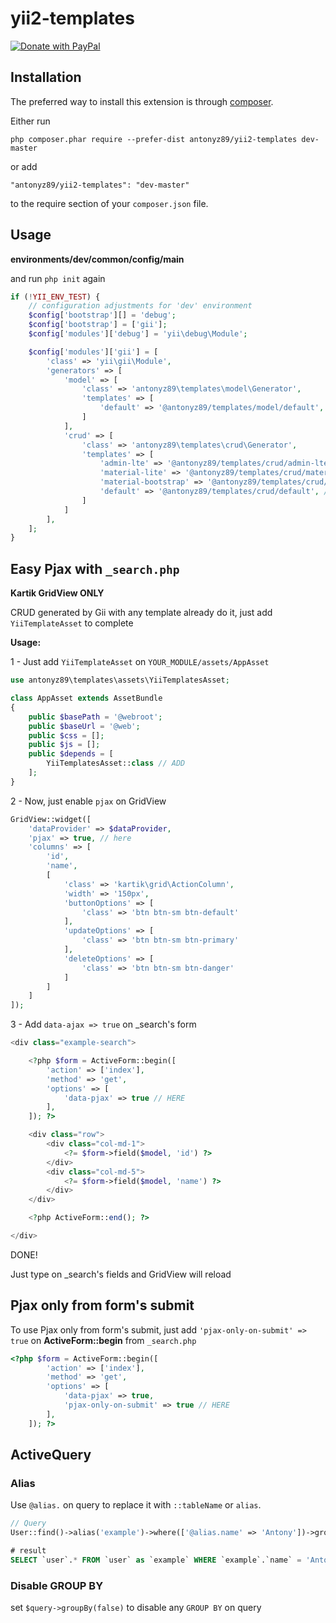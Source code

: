 yii2-templates
============

<a href="https://www.paypal.com/cgi-bin/webscr?cmd=_s-xclick&hosted_button_id=YATHVT293SXDL&source=url">
  <img src="https://www.paypalobjects.com/en_US/i/btn/btn_donate_LG.gif" alt="Donate with PayPal" />
</a>

Installation
------------

The preferred way to install this extension is through [composer](http://getcomposer.org/download/).

Either run

```
php composer.phar require --prefer-dist antonyz89/yii2-templates dev-master
```

or add

```
"antonyz89/yii2-templates": "dev-master"
```

to the require section of your `composer.json` file.

Usage
-----
**environments/dev/common/config/main**

and run ``php init`` again
```php
if (!YII_ENV_TEST) {
    // configuration adjustments for 'dev' environment
    $config['bootstrap'][] = 'debug';
    $config['bootstrap'] = ['gii'];
    $config['modules']['debug'] = 'yii\debug\Module';

    $config['modules']['gii'] = [
        'class' => 'yii\gii\Module',
        'generators' => [
            'model' => [
                'class' => 'antonyz89\templates\model\Generator',
                'templates' => [
                    'default' => '@antonyz89/templates/model/default', // add default template
                ]
            ],
            'crud' => [
                'class' => 'antonyz89\templates\crud\Generator',
                'templates' => [
                    'admin-lte' => '@antonyz89/templates/crud/admin-lte', // add admin-lte template
                    'material-lite' => '@antonyz89/templates/crud/material-lite', // add material-lite template
                    'material-bootstrap' => '@antonyz89/templates/crud/material-bootstrap', // add material-bootstrap template
                    'default' => '@antonyz89/templates/crud/default', // add default template
                ]
            ]
        ],
    ];
}
```

Easy Pjax with `_search.php`
------

**Kartik GridView ONLY**

CRUD generated by Gii with any template already do it, just add `YiiTemplateAsset` to complete

**Usage:**

1 - Just add `YiiTemplateAsset` on `YOUR_MODULE/assets/AppAsset`

```php
use antonyz89\templates\assets\YiiTemplatesAsset;

class AppAsset extends AssetBundle
{
    public $basePath = '@webroot';
    public $baseUrl = '@web';
    public $css = [];
    public $js = [];
    public $depends = [
        YiiTemplatesAsset::class // ADD
    ];
}
```

2 - Now, just enable `pjax` on GridView

```php
GridView::widget([
    'dataProvider' => $dataProvider,
    'pjax' => true, // here
    'columns' => [
        'id',
        'name',
        [
            'class' => 'kartik\grid\ActionColumn',
            'width' => '150px',
            'buttonOptions' => [
                'class' => 'btn btn-sm btn-default'
            ],
            'updateOptions' => [
                'class' => 'btn btn-sm btn-primary'
            ],
            'deleteOptions' => [
                'class' => 'btn btn-sm btn-danger'
            ]
        ]
    ]
]);
```

3 - Add `data-ajax => true` on _search's form

```php
<div class="example-search">

    <?php $form = ActiveForm::begin([
        'action' => ['index'],
        'method' => 'get',
        'options' => [
            'data-pjax' => true // HERE
        ],
    ]); ?>

    <div class="row">
        <div class="col-md-1">
            <?= $form->field($model, 'id') ?>
        </div>
        <div class="col-md-5">
            <?= $form->field($model, 'name') ?>
        </div>
    </div>

    <?php ActiveForm::end(); ?>

</div>
```
DONE!

Just type on _search's fields and GridView will reload

## Pjax only from form's submit

To use Pjax only from form's submit, just add `'pjax-only-on-submit' => true` on **ActiveForm::begin** from  `_search.php`

```php
<?php $form = ActiveForm::begin([
        'action' => ['index'],
        'method' => 'get',
        'options' => [
            'data-pjax' => true,
            'pjax-only-on-submit' => true // HERE
        ],
    ]); ?>

```

## ActiveQuery

### Alias

Use `@alias.` on query to replace it with `::tableName` or `alias`.

```php
// Query
User::find()->alias('example')->where(['@alias.name' => 'Antony'])->groupBy('@alias.age');
```
```SQL
# result
SELECT `user`.* FROM `user` as `example` WHERE `example`.`name` = 'Antony' GROUP BY `example`.`age`
```

### Disable GROUP BY

set `$query->groupBy(false)` to disable any `GROUP BY` on query
